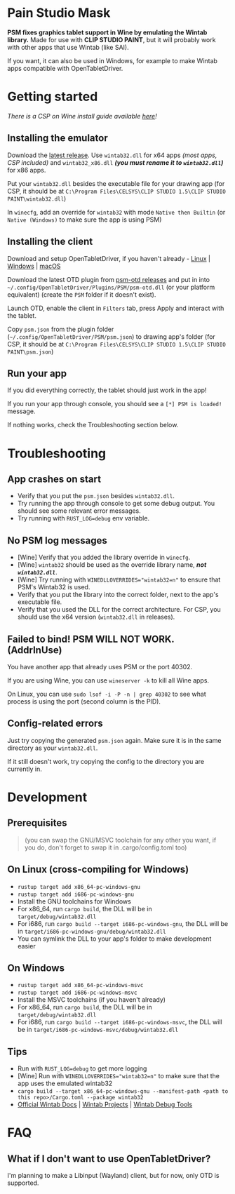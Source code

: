 # Pain Studio Mask

**PSM fixes graphics tablet support in Wine by emulating the Wintab library.**
Made for use with **CLIP STUDIO PAINT**, but it will probably work with other apps
that use Wintab (like SAI).

If you want, it can also be used in Windows, for example to make Wintab apps
compatible with OpenTabletDriver.

# Getting started

*There is a CSP on Wine install guide available [here](https://github.com/stopperw/pain-studio-mask/blob/main/docs/Install_CSP_on_Wine.md)!*

## Installing the emulator

Download the [latest release](https://github.com/stopperw/pain-studio-mask/releases/latest).
Use `wintab32.dll` for x64 apps *(most apps, CSP included)* and `wintab32_x86.dll` ***(you must rename it to `wintab32.dll`)*** for x86 apps.

Put your `wintab32.dll` besides the executable file for your drawing app (for CSP, it should be at `C:\Program Files\CELSYS\CLIP STUDIO 1.5\CLIP STUDIO PAINT\wintab32.dll`)

In `winecfg`, add an override for `wintab32` with mode `Native then Builtin` (or `Native (Windows)` to make sure the app is using PSM)

## Installing the client

Download and setup OpenTabletDriver, if you haven't already -
[Linux](https://opentabletdriver.net/Wiki/Install/Linux) |
[Windows](https://opentabletdriver.net/Wiki/Install/Windows) |
[macOS](https://opentabletdriver.net/Wiki/Install/MacOS)

Download the latest OTD plugin from [psm-otd releases](https://github.com/stopperw/psm-otd/releases/latest)
and put in into `~/.config/OpenTabletDriver/Plugins/PSM/psm-otd.dll` (or your platform equivalent)
(create the `PSM` folder if it doesn't exist).

Launch OTD, enable the client in `Filters` tab, press Apply and interact with the tablet.

Copy `psm.json` from the plugin folder (`~/.config/OpenTabletDriver/PSM/psm.json`)
to drawing app's folder (for CSP, it should be at `C:\Program Files\CELSYS\CLIP STUDIO 1.5\CLIP STUDIO PAINT\psm.json`)

## Run your app

If you did everything correctly, the tablet should just work in the app!

If you run your app through console, you should see a `[*] PSM is loaded!` message.

If nothing works, check the Troubleshooting section below.

# Troubleshooting

## App crashes on start

- Verify that you put the `psm.json` besides `wintab32.dll`.
- Try running the app through console to get some debug output.
  You should see some relevant error messages.
- Try running with `RUST_LOG=debug` env variable.

## No PSM log messages

- \[Wine\] Verify that you added the library override in `winecfg`.
- \[Wine\] `wintab32` should be used as the override library name,
  ***not `wintab32.dll`***.
- \[Wine\] Try running with `WINEDLLOVERRIDES="wintab32=n"`
  to ensure that PSM's Wintab32 is used.
- Verify that you put the library into the correct folder, next to
  the app's executable file.
- Verify that you used the DLL for the correct architecture.
  For CSP, you should use the x64 version (`wintab32.dll` in releases).

## Failed to bind! PSM WILL NOT WORK. (AddrInUse)

You have another app that already uses PSM or the port 40302.

If you are using Wine, you can use `wineserver -k` to kill all Wine apps.

On Linux, you can use `sudo lsof -i -P -n | grep 40302` to see what process
is using the port (second column is the PID).

## Config-related errors

Just try copying the generated `psm.json` again. Make sure it is
in the same directory as your `wintab32.dll`.

If it still doesn't work, try copying the config to the directory you are currently in.

# Development

## Prerequisites

> (you can swap the GNU/MSVC toolchain for any other you want,
> if you do, don't forget to swap it in .cargo/config.toml too)

## On Linux (cross-compiling for Windows)

- `rustup target add x86_64-pc-windows-gnu`
- `rustup target add i686-pc-windows-gnu`
- Install the GNU toolchains for Windows
- For x86_64, run `cargo build`, the DLL will be in `target/debug/wintab32.dll`
- For i686, run `cargo build --target i686-pc-windows-gnu`, the DLL will be in `target/i686-pc-windows-gnu/debug/wintab32.dll`
- You can symlink the DLL to your app's folder to make development easier

## On Windows

- `rustup target add x86_64-pc-windows-msvc`
- `rustup target add i686-pc-windows-msvc`
- Install the MSVC toolchains (if you haven't already)
- For x86_64, run `cargo build`, the DLL will be in `target/debug/wintab32.dll`
- For i686, run `cargo build --target i686-pc-windows-msvc`, the DLL will be in `target/i686-pc-windows-msvc/debug/wintab32.dll`

## Tips

- Run with `RUST_LOG=debug` to get more logging
- \[Wine\] Run with `WINEDLLOVERRIDES="wintab32=n"` to make sure that the app uses the emulated wintab32
- `cargo build --target x86_64-pc-windows-gnu --manifest-path <path to this repo>/Cargo.toml --package wintab32`
- [Official Wintab Docs](https://developer-docs.wacom.com/docs/icbt/windows/wintab/wintab-reference) |
  [Wintab Projects](https://docs.thesevenpens.com/drawtab/developers/wintab-api) |
  [Wintab Debug Tools](https://developer-support.wacom.com/hc/en-us/articles/9354461019927-Wintab-diagnostic)

# FAQ

## What if I don't want to use OpenTabletDriver?

I'm planning to make a Libinput (Wayland) client, but for now, only OTD is supported.

